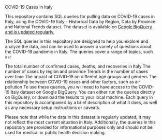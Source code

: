 COVID-19 Cases in Italy


This repository contains SQL queries for pulling data on COVID-19 cases in Italy, using the COVID-19 Italy - Historical Data by Region, Data by Province and National Trends dataset. The dataset is available on [Google BigQuery and is updated regularly.](https://console.cloud.google.com/bigquery?p=bigquery-public-data&d=covid19_italy&page=dataset)

The SQL queries in this repository are designed to help you explore and analyze the data, and can be used to answer a variety of questions about the COVID-19 pandemic in Italy. The queries cover a range of topics, such as:

The total number of confirmed cases, deaths, and recoveries in Italy
The number of cases by region and province
Trends in the number of cases over time
The impact of COVID-19 on different age groups and genders
The relationship between COVID-19 cases and other factors, such as air pollution
To use these queries, you will need to have access to the COVID-19 Italy dataset on Google BigQuery. You can either run the queries directly on BigQuery, or download the results to your local machine. Each query in this repository is accompanied by a brief description of what it does, as well as any necessary setup instructions or caveats.

Please note that while the data in this dataset is regularly updated, it may not reflect the most current situation in Italy. Additionally, the queries in this repository are provided for informational purposes only and should not be used for medical or public health decision making.

